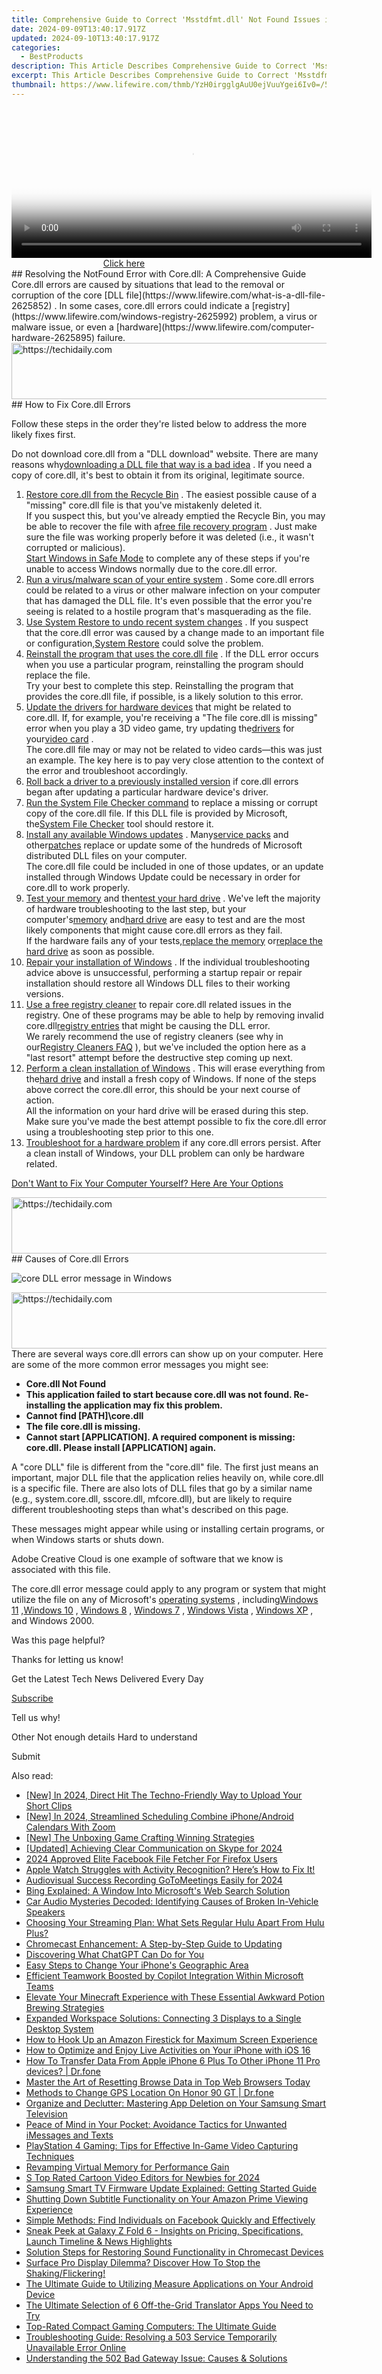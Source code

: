```yaml
---
title: Comprehensive Guide to Correct 'Msstdfmt.dll' Not Found Issues in Windows Systems
date: 2024-09-09T13:40:17.917Z
updated: 2024-09-10T13:40:17.917Z
categories:
  - BestProducts
description: This Article Describes Comprehensive Guide to Correct 'Msstdfmt.dll' Not Found Issues in Windows Systems
excerpt: This Article Describes Comprehensive Guide to Correct 'Msstdfmt.dll' Not Found Issues in Windows Systems
thumbnail: https://www.lifewire.com/thmb/YzH0irgglgAuU0ejVuuYgei6Iv0=/540x405/filters:no_upscale():max_bytes(150000):strip_icc():format(webp)/msstdfmt-dll-error-b39d5b0296d845ad8b22c890d4ea0365.png
---
```


<!-- affiliate ads begin -->
<span id="1993652">
					<video width="576" height="240" style="cursor:pointer"
           poster="//a.impactradius-go.com/display-clicktoplayimage/1993652.png"
           onclick="if(!this.playClicked){this.play();this.setAttribute('controls',true);this.playClicked=true;}">
	   <source src="//a.impactradius-go.com/display-ad/22993-1993652">
	   <img src="//a.impactradius-go.com/display-clicktoplayimage/1993652.png" style="border: none; height: 100%; width: 100%; object-fit: contain">
	</video>
	<div style="width:360px;text-align:center"><a href="javascript:window.open(decodeURIComponent('https%3A%2F%2Fhomestyler.sjv.io%2Fc%2F5597632%2F1993652%2F22993'), '_blank');void(0);">Click here</a></div>
</span>
<img height="0" width="0" src="https://imp.pxf.io/i/5597632/1993652/22993" style="position:absolute;visibility:hidden;" border="0" />
<!-- affiliate ads end -->
## Resolving the NotFound Error with Core.dll: A Comprehensive Guide
 Core.dll errors are caused by situations that lead to the removal or corruption of the core [DLL file](https://www.lifewire.com/what-is-a-dll-file-2625852) . In some cases, core.dll errors could indicate a [registry](https://www.lifewire.com/windows-registry-2625992) problem, a virus or malware issue, or even a [hardware](https://www.lifewire.com/computer-hardware-2625895) failure.

<!-- affiliate ads begin -->
<a href="https://appsumo.8odi.net/c/5597632/2130875/7443" target="_top" id="2130875">
  <img src="//a.impactradius-go.com/display-ad/7443-2130875" border="0" alt="https://techidaily.com" width="728" height="90"/>
</a>
<img height="0" width="0" src="https://appsumo.8odi.net/i/5597632/2130875/7443" style="position:absolute;visibility:hidden;" border="0" />
<!-- affiliate ads end -->
## How to Fix Core.dll Errors

 Follow these steps in the order they're listed below to address the more likely fixes first.

 Do not download core.dll from a "DLL download" website. There are many reasons why[downloading a DLL file that way is a bad idea](https://www.lifewire.com/important-reasons-not-to-download-dll-files-2624455) . If you need a copy of core.dll, it's best to obtain it from its original, legitimate source.

1. [Restore core.dll from the Recycle Bin](https://www.lifewire.com/how-to-restore-deleted-files-from-the-recycle-bin-2624515) . The easiest possible cause of a "missing" core.dll file is that you've mistakenly deleted it.  
 If you suspect this, but you've already emptied the Recycle Bin, you may be able to recover the file with a[free file recovery program](https://www.lifewire.com/free-data-recovery-software-tools-2622893) . Just make sure the file was working properly before it was deleted (i.e., it wasn't corrupted or malicious).  
[Start Windows in Safe Mode](https://www.lifewire.com/how-do-i-start-windows-in-safe-mode-2624480) to complete any of these steps if you're unable to access Windows normally due to the core.dll error.
2. [Run a virus/malware scan of your entire system](https://www.lifewire.com/properly-scan-your-computer-for-viruses-and-other-malware-2624526) . Some core.dll errors could be related to a virus or other malware infection on your computer that has damaged the DLL file. It's even possible that the error you're seeing is related to a hostile program that's masquerading as the file.
3. [Use System Restore to undo recent system changes](https://www.lifewire.com/how-to-use-system-restore-in-windows-2626131) . If you suspect that the core.dll error was caused by a change made to an important file or configuration,[System Restore](https://www.lifewire.com/what-is-system-restore-2626022) could solve the problem.
4. [Reinstall the program that uses the core.dll file](https://www.lifewire.com/what-is-the-proper-way-to-reinstall-a-software-program-2624478) . If the DLL error occurs when you use a particular program, reinstalling the program should replace the file.  
 Try your best to complete this step. Reinstalling the program that provides the core.dll file, if possible, is a likely solution to this error.
5. [Update the drivers for hardware devices](https://www.lifewire.com/how-to-update-drivers-in-windows-2619214) that might be related to core.dll. If, for example, you're receiving a "The file core.dll is missing" error when you play a 3D video game, try updating the[drivers](https://www.lifewire.com/what-is-a-device-driver-2625796) for your[video card](https://www.lifewire.com/what-is-a-video-card-2618161) .  
 The core.dll file may or may not be related to video cards—this was just an example. The key here is to pay very close attention to the context of the error and troubleshoot accordingly.
6. [Roll back a driver to a previously installed version](https://www.lifewire.com/how-to-roll-back-a-driver-in-windows-2619217) if core.dll errors began after updating a particular hardware device's driver.
7. [Run the System File Checker command](https://www.lifewire.com/how-to-use-sfc-scannow-to-repair-windows-system-files-2626161) to replace a missing or corrupt copy of the core.dll file. If this DLL file is provided by Microsoft, the[System File Checker](https://www.lifewire.com/sfc-command-system-file-checker-2626020) tool should restore it.
8. [Install any available Windows updates](https://www.lifewire.com/how-to-check-for-install-windows-updates-2624596) . Many[service packs](https://www.lifewire.com/what-is-a-service-pack-2626010) and other[patches](https://www.lifewire.com/what-is-a-patch-2625960) replace or update some of the hundreds of Microsoft distributed DLL files on your computer.  
 The core.dll file could be included in one of those updates, or an update installed through Windows Update could be necessary in order for core.dll to work properly.
9. [Test your memory](https://www.lifewire.com/free-memory-test-programs-2626178) and then[test your hard drive](https://www.lifewire.com/free-hard-drive-testing-programs-2626183) . We've left the majority of hardware troubleshooting to the last step, but your computer's[memory](https://www.lifewire.com/what-is-random-access-memory-ram-2618159) and[hard drive](https://www.lifewire.com/what-is-a-hard-disk-drive-2618152) are easy to test and are the most likely components that might cause core.dll errors as they fail.  
 If the hardware fails any of your tests,[replace the memory](https://www.lifewire.com/how-to-replace-the-memory-ram-in-a-computer-2626201) or[replace the hard drive](https://www.lifewire.com/how-to-replace-a-hard-drive-2626200) as soon as possible.
10. [Repair your installation of Windows](https://www.lifewire.com/how-do-i-automatically-repair-windows-problems-2624907) . If the individual troubleshooting advice above is unsuccessful, performing a startup repair or repair installation should restore all Windows DLL files to their working versions.
11. [Use a free registry cleaner](https://www.lifewire.com/free-registry-cleaners-2626176) to repair core.dll related issues in the registry. One of these programs may be able to help by removing invalid core.dll[registry entries](https://www.lifewire.com/what-is-a-registry-key-2625999) that might be causing the DLL error.  
 We rarely recommend the use of registry cleaners (see why in our[Registry Cleaners FAQ](https://www.lifewire.com/registry-cleaner-faq-2625124) ), but we've included the option here as a "last resort" attempt before the destructive step coming up next.
12. [Perform a clean installation of Windows](https://www.lifewire.com/how-to-clean-install-windows-2624904) . This will erase everything from the[hard drive](https://www.lifewire.com/what-is-a-hard-disk-drive-2618152) and install a fresh copy of Windows. If none of the steps above correct the core.dll error, this should be your next course of action.  
 All the information on your hard drive will be erased during this step. Make sure you've made the best attempt possible to fix the core.dll error using a troubleshooting step prior to this one.
13. [Troubleshoot for a hardware problem](https://www.lifewire.com/fix-a-dll-issue-caused-by-a-hardware-problem-2624493) if any core.dll errors persist. After a clean install of Windows, your DLL problem can only be hardware related.

[Don't Want to Fix Your Computer Yourself? Here Are Your Options](https://www.lifewire.com/how-do-i-get-my-computer-fixed-2625167)

<!-- affiliate ads begin -->
<a href="https://appsumo.8odi.net/c/5597632/2137411/7443" target="_top" id="2137411">
  <img src="//a.impactradius-go.com/display-ad/7443-2137411" border="0" alt="https://techidaily.com" width="600" height="90"/>
</a>
<img height="0" width="0" src="https://appsumo.8odi.net/i/5597632/2137411/7443" style="position:absolute;visibility:hidden;" border="0" />
<!-- affiliate ads end -->
## Causes of Core.dll Errors

![core DLL error message in Windows](https://www.lifewire.com/thmb/4CzfTsaLQYHN32Vx8k0hNjrfMS8=/1500x0/filters:no_upscale():max_bytes(150000):strip_icc():format(webp)/core-dll-error-message-5ab3bf728e1b6e00379ec776.png)

<!-- affiliate ads begin -->
<a href="https://unicoeye.pxf.io/c/5597632/2134237/18498" target="_top" id="2134237">
  <img src="//a.impactradius-go.com/display-ad/18498-2134237" border="0" alt="https://techidaily.com" width="728" height="90"/>
</a>
<img height="0" width="0" src="https://unicoeye.pxf.io/i/5597632/2134237/18498" style="position:absolute;visibility:hidden;" border="0" />
<!-- affiliate ads end -->
 There are several ways core.dll errors can show up on your computer. Here are some of the more common error messages you might see:

* **Core.dll Not Found**
* **This application failed to start because core.dll was not found. Re-installing the application may fix this problem.**
* **Cannot find \[PATH\]\\core.dll**
* **The file core.dll is missing.**
* **Cannot start \[APPLICATION\]. A required component is missing: core.dll. Please install \[APPLICATION\] again.**

 A "core DLL" file is different from the "core.dll" file. The first just means an important, major DLL file that the application relies heavily on, while core.dll is a specific file. There are also lots of DLL files that go by a similar name (e.g., system.core.dll, sscore.dll, mfcore.dll), but are likely to require different troubleshooting steps than what's described on this page.

 These messages might appear while using or installing certain programs, or when Windows starts or shuts down.

 Adobe Creative Cloud is one example of software that we know is associated with this file.

 The core.dll error message could apply to any program or system that might utilize the file on any of Microsoft's [operating systems](https://www.lifewire.com/operating-systems-2625912) , including[Windows 11](https://www.lifewire.com/windows-11-5188930) ,[Windows 10](https://www.lifewire.com/windows-10-2626217) , [Windows 8](https://www.lifewire.com/windows-8-2626235) , [Windows 7](https://www.lifewire.com/windows-7-2626265) , [Windows Vista](https://www.lifewire.com/windows-vista-2626311) , [Windows XP](https://www.lifewire.com/windows-xp-2626354) , and Windows 2000.

Was this page helpful?

Thanks for letting us know!

 Get the Latest Tech News Delivered Every Day

[Subscribe](https://www.lifewire.com/#)

Tell us why!

 Other  Not enough details  Hard to understand

 Submit

<ins class="adsbygoogle"
     style="display:block"
     data-ad-format="autorelaxed"
     data-ad-client="ca-pub-7571918770474297"
     data-ad-slot="1223367746"></ins>



<ins class="adsbygoogle"
     style="display:block"
     data-ad-client="ca-pub-7571918770474297"
     data-ad-slot="8358498916"
     data-ad-format="auto"
     data-full-width-responsive="true"></ins>

<span class="atpl-alsoreadstyle">Also read:</span>
<div><ul>
<li><a href="https://facebook-record-videos.techidaily.com/new-in-2024-direct-hit-the-techno-friendly-way-to-upload-your-short-clips/"><u>[New] In 2024, Direct Hit The Techno-Friendly Way to Upload Your Short Clips</u></a></li>
<li><a href="https://desktop-recording.techidaily.com/new-in-2024-streamlined-scheduling-combine-iphoneandroid-calendars-with-zoom/"><u>[New] In 2024, Streamlined Scheduling Combine iPhone/Android Calendars With Zoom</u></a></li>
<li><a href="https://some-skills.techidaily.com/new-the-unboxing-game-crafting-winning-strategies/"><u>[New] The Unboxing Game Crafting Winning Strategies</u></a></li>
<li><a href="https://visual-screen-recording.techidaily.com/updated-achieving-clear-communication-on-skype-for-2024/"><u>[Updated] Achieving Clear Communication on Skype for 2024</u></a></li>
<li><a href="https://facebook-video-files.techidaily.com/2024-approved-elite-facebook-file-fetcher-for-firefox-users/"><u>2024 Approved Elite Facebook File Fetcher For Firefox Users</u></a></li>
<li><a href="https://technical-tips.techidaily.com/apple-watch-struggles-with-activity-recognition-heres-how-to-fix-it/"><u>Apple Watch Struggles with Activity Recognition? Here’s How to Fix It!</u></a></li>
<li><a href="https://screen-mirroring-recording.techidaily.com/audiovisual-success-recording-gotomeetings-easily-for-2024/"><u>Audiovisual Success Recording GoToMeetings Easily for 2024</u></a></li>
<li><a href="https://technical-tips.techidaily.com/bing-explained-a-window-into-microsofts-web-search-solution/"><u>Bing Explained: A Window Into Microsoft's Web Search Solution</u></a></li>
<li><a href="https://technical-tips.techidaily.com/car-audio-mysteries-decoded-identifying-causes-of-broken-in-vehicle-speakers/"><u>Car Audio Mysteries Decoded: Identifying Causes of Broken In-Vehicle Speakers</u></a></li>
<li><a href="https://technical-tips.techidaily.com/choosing-your-streaming-plan-what-sets-regular-hulu-apart-from-hulu-plus/"><u>Choosing Your Streaming Plan: What Sets Regular Hulu Apart From Hulu Plus?</u></a></li>
<li><a href="https://technical-tips.techidaily.com/chromecast-enhancement-a-step-by-step-guide-to-updating/"><u>Chromecast Enhancement: A Step-by-Step Guide to Updating</u></a></li>
<li><a href="https://technical-tips.techidaily.com/discovering-what-chatgpt-can-do-for-you/"><u>Discovering What ChatGPT Can Do for You</u></a></li>
<li><a href="https://technical-tips.techidaily.com/easy-steps-to-change-your-iphones-geographic-area/"><u>Easy Steps to Change Your iPhone's Geographic Area</u></a></li>
<li><a href="https://technical-tips.techidaily.com/efficient-teamwork-boosted-by-copilot-integration-within-microsoft-teams/"><u>Efficient Teamwork Boosted by Copilot Integration Within Microsoft Teams</u></a></li>
<li><a href="https://technical-tips.techidaily.com/elevate-your-minecraft-experience-with-these-essential-awkward-potion-brewing-strategies/"><u>Elevate Your Minecraft Experience with These Essential Awkward Potion Brewing Strategies</u></a></li>
<li><a href="https://technical-tips.techidaily.com/expanded-workspace-solutions-connecting-3-displays-to-a-single-desktop-system/"><u>Expanded Workspace Solutions: Connecting 3 Displays to a Single Desktop System</u></a></li>
<li><a href="https://technical-tips.techidaily.com/how-to-hook-up-an-amazon-firestick-for-maximum-screen-experience/"><u>How to Hook Up an Amazon Firestick for Maximum Screen Experience</u></a></li>
<li><a href="https://technical-tips.techidaily.com/how-to-optimize-and-enjoy-live-activities-on-your-iphone-with-ios-16/"><u>How to Optimize and Enjoy Live Activities on Your iPhone with iOS 16</u></a></li>
<li><a href="https://techidaily.com/how-to-transfer-data-from-apple-iphone-6-plus-to-other-iphone-11-pro-devices-drfone-by-drfone-transfer-data-from-ios-transfer-data-from-ios/"><u>How To Transfer Data From Apple iPhone 6 Plus To Other iPhone 11 Pro devices? | Dr.fone</u></a></li>
<li><a href="https://technical-tips.techidaily.com/1722872764649-master-the-art-of-resetting-browse-data-in-top-web-browsers-today/"><u>Master the Art of Resetting Browse Data in Top Web Browsers Today</u></a></li>
<li><a href="https://fake-location.techidaily.com/methods-to-change-gps-location-on-honor-90-gt-drfone-by-drfone-virtual-android/"><u>Methods to Change GPS Location On Honor 90 GT | Dr.fone</u></a></li>
<li><a href="https://technical-tips.techidaily.com/organize-and-declutter-mastering-app-deletion-on-your-samsung-smart-television/"><u>Organize and Declutter: Mastering App Deletion on Your Samsung Smart Television</u></a></li>
<li><a href="https://technical-tips.techidaily.com/peace-of-mind-in-your-pocket-avoidance-tactics-for-unwanted-imessages-and-texts/"><u>Peace of Mind in Your Pocket: Avoidance Tactics for Unwanted iMessages and Texts</u></a></li>
<li><a href="https://technical-tips.techidaily.com/playstation-4-gaming-tips-for-effective-in-game-video-capturing-techniques/"><u>PlayStation 4 Gaming: Tips for Effective In-Game Video Capturing Techniques</u></a></li>
<li><a href="https://win11-tips.techidaily.com/revamping-virtual-memory-for-performance-gain/"><u>Revamping Virtual Memory for Performance Gain</u></a></li>
<li><a href="https://smart-video-creator.techidaily.com/s-top-rated-cartoon-video-editors-for-newbies-for-2024/"><u>S Top Rated Cartoon Video Editors for Newbies for 2024</u></a></li>
<li><a href="https://technical-tips.techidaily.com/samsung-smart-tv-firmware-update-explained-getting-started-guide/"><u>Samsung Smart TV Firmware Update Explained: Getting Started Guide</u></a></li>
<li><a href="https://technical-tips.techidaily.com/shutting-down-subtitle-functionality-on-your-amazon-prime-viewing-experience/"><u>Shutting Down Subtitle Functionality on Your Amazon Prime Viewing Experience</u></a></li>
<li><a href="https://technical-tips.techidaily.com/simple-methods-find-individuals-on-facebook-quickly-and-effectively/"><u>Simple Methods: Find Individuals on Facebook Quickly and Effectively</u></a></li>
<li><a href="https://technical-tips.techidaily.com/sneak-peek-at-galaxy-z-fold-6-insights-on-pricing-specifications-launch-timeline-and-news-highlights/"><u>Sneak Peek at Galaxy Z Fold 6 - Insights on Pricing, Specifications, Launch Timeline & News Highlights</u></a></li>
<li><a href="https://technical-tips.techidaily.com/solution-steps-for-restoring-sound-functionality-in-chromecast-devices/"><u>Solution Steps for Restoring Sound Functionality in Chromecast Devices</u></a></li>
<li><a href="https://technical-tips.techidaily.com/surface-pro-display-dilemma-discover-how-to-stop-the-shakingflickering/"><u>Surface Pro Display Dilemma? Discover How To Stop the Shaking/Flickering!</u></a></li>
<li><a href="https://technical-tips.techidaily.com/the-ultimate-guide-to-utilizing-measure-applications-on-your-android-device/"><u>The Ultimate Guide to Utilizing Measure Applications on Your Android Device</u></a></li>
<li><a href="https://technical-tips.techidaily.com/the-ultimate-selection-of-6-off-the-grid-translator-apps-you-need-to-try/"><u>The Ultimate Selection of 6 Off-the-Grid Translator Apps You Need to Try</u></a></li>
<li><a href="https://technical-tips.techidaily.com/top-rated-compact-gaming-computers-the-ultimate-guide/"><u>Top-Rated Compact Gaming Computers: The Ultimate Guide</u></a></li>
<li><a href="https://technical-tips.techidaily.com/troubleshooting-guide-resolving-a-503-service-temporarily-unavailable-error-online/"><u>Troubleshooting Guide: Resolving a 503 Service Temporarily Unavailable Error Online</u></a></li>
<li><a href="https://technical-tips.techidaily.com/understanding-the-502-bad-gateway-issue-causes-and-solutions/"><u>Understanding the 502 Bad Gateway Issue: Causes & Solutions</u></a></li>
</ul></div>
